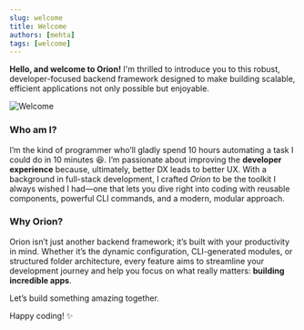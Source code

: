 ```yaml
---
slug: welcome
title: Welcome
authors: [mehta]
tags: [welcome]
---
```


**Hello, and welcome to Orion!** I'm thrilled to introduce you to this robust, developer-focused backend framework designed to make building scalable, efficient applications not only possible but enjoyable.

![Welcome](https://c.tenor.com/CBcKT2vgTXgAAAAC/tenor.gif)

<!-- truncate -->

### Who am I?

I’m the kind of programmer who’ll gladly spend 10 hours automating a task I could do in 10 minutes 😆. I’m passionate about improving the **developer experience** because, ultimately, better DX leads to better UX. With a background in full-stack development, I crafted *Orion* to be the toolkit I always wished I had—one that lets you dive right into coding with reusable components, powerful CLI commands, and a modern, modular approach.

### Why Orion?

Orion isn’t just another backend framework; it’s built with your productivity in mind. Whether it’s the dynamic configuration, CLI-generated modules, or structured folder architecture, every feature aims to streamline your development journey and help you focus on what really matters: **building incredible apps**.

Let’s build something amazing together.

Happy coding! ✨
